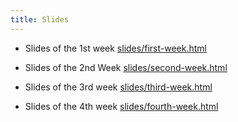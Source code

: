 ```yaml
---
title: Slides
---
```


- Slides of the 1st week [slides/first-week.html](/slides/friday.html)

- Slides of the 2nd Week [slides/second-week.html](/slides/2nd-week-slides.html)

- Slides of the 3rd week [slides/third-week.html](/slides/3rd-week-slides.html)

- Slides of the 4th week [slides/fourth-week.html](/slides/4th-week-slides.html)
